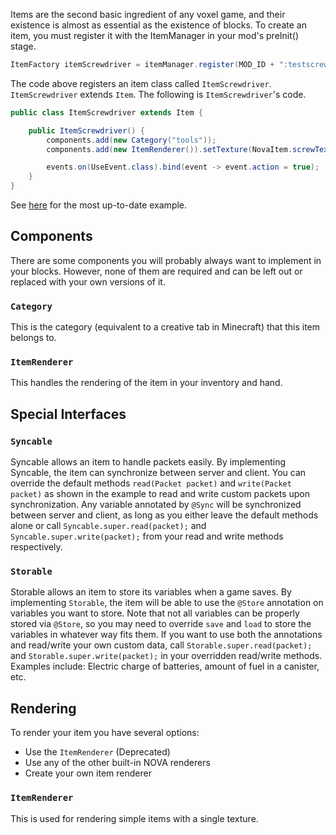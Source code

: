 Items are the second basic ingredient of any voxel game, and their existence is almost as essential as the existence of blocks. To create an item, you must register it with the ItemManager in your mod's preInit() stage.

```java
ItemFactory itemScrewdriver = itemManager.register(MOD_ID + ":testscrewdriver", ItemScrewdriver::new);
```

The code above registers an item class called `ItemScrewdriver`. `ItemScrewdriver` extends `Item`. The following is `ItemScrewdriver`'s code.

```java
public class ItemScrewdriver extends Item {

	public ItemScrewdriver() {
		components.add(new Category("tools"));
		components.add(new ItemRenderer()).setTexture(NovaItem.screwTexture); // TODO: Deprecated

		events.on(UseEvent.class).bind(event -> event.action = true);
	}
}
```

See [here](https://github.com/NOVA-Team/NOVA-Example/blob/master/item/src/main/java/nova/sample/item/NovaItem.java) for the most up-to-date example.

## Components
There are some components you will probably always want to implement in your blocks. However, none of them are required and can be left out or replaced with your own versions of it.

### `Category`
This is the category (equivalent to a creative tab in Minecraft) that this item belongs to.

### `ItemRenderer`
This handles the rendering of the item in your inventory and hand.

## Special Interfaces
### `Syncable`
Syncable allows an item to handle packets easily. By implementing Syncable, the item can synchronize between server and client. You can override the default methods `read(Packet packet)` and `write(Packet packet)` as shown in the example to read and write custom packets upon synchronization. Any variable annotated by `@Sync` will be synchronized between server and client, as long as you either leave the default methods alone or call `Syncable.super.read(packet);` and `Syncable.super.write(packet);` from your read and write methods respectively.

### `Storable`
Storable allows an item to store its variables when a game saves. By implementing `Storable`, the item will be able to use the `@Store` annotation on variables you want to store. Note that not all variables can be properly stored via `@Store`, so you may need to override `save` and `load` to store the variables in whatever way fits them. If you want to use both the annotations and read/write your own custom data, call `Storable.super.read(packet);` and `Storable.super.write(packet);` in your overridden read/write methods.  
Examples include: Electric charge of batteries, amount of fuel in a canister, etc.

## Rendering
To render your item you have several options:

- Use the `ItemRenderer` (Deprecated)
- Use any of the other built-in NOVA renderers
- Create your own item renderer

### `ItemRenderer`
This is used for rendering simple items with a single texture.
